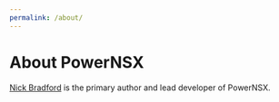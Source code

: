 ```yaml
---
permalink: /about/
---
```


# About PowerNSX

[Nick Bradford](https://github.com/nmbradford) is the primary author and lead developer of PowerNSX.